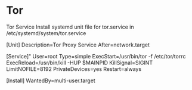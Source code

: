 # Tor
Tor Service
Install systemd unit file for tor.service in /etc/systemd/system/tor.service

[Unit]
Description=Tor Proxy Service
After=network.target

[Service]"
User=root
Type=simple
ExecStart=/usr/bin/tor -f /etc/tor/torrc
ExecReload=/usr/bin/kill -HUP $MAINPID
KillSignal=SIGINT
LimitNOFILE=8192
PrivateDevices=yes
Restart=always

[Install]
WantedBy=multi-user.target

